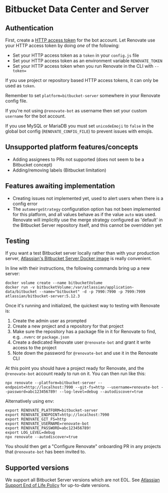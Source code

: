 # Bitbucket Data Center and Server

## Authentication

First, create a [HTTP access token](https://confluence.atlassian.com/bitbucketserver/personal-access-tokens-939515499.html) for the bot account.
Let Renovate use your HTTP access token by doing _one_ of the following:

-   Set your HTTP access token as a `token` in your `config.js` file
-   Set your HTTP access token as an environment variable `RENOVATE_TOKEN`
-   Set your HTTP access token when you run Renovate in the CLI with `--token=`

If you use project or repository based HTTP access tokens, it can only be used as `token`.

Remember to set `platform=bitbucket-server` somewhere in your Renovate config file.

If you're not using `@renovate-bot` as username then set your custom `username` for the bot account.

If you use MySQL or MariaDB you must set `unicodeEmoji` to `false` in the global bot config (`RENOVATE_CONFIG_FILE`) to prevent issues with emojis.

## Unsupported platform features/concepts

-   Adding assignees to PRs not supported (does not seem to be a Bitbucket concept)
-   Adding/removing labels (Bitbucket limitation)

## Features awaiting implementation

-   Creating issues not implemented yet, used to alert users when there is a config error
-   The `automergeStrategy` configuration option has not been implemented for this platform, and all values behave as if the value `auto` was used. Renovate will implicitly use the merge strategy configured as 'default' in the Bitbucket Server repository itself, and this cannot be overridden yet

## Testing

If you want a test Bitbucket server locally rather than with your production server, [Atlassian's Bitbucket Server Docker image](https://hub.docker.com/r/atlassian/bitbucket-server) is really convenient.

In line with their instructions, the following commands bring up a new server:

```
docker volume create --name bitbucketVolume
docker run -v bitbucketVolume:/var/atlassian/application-data/bitbucket --name="bitbucket" -d -p 7990:7990 -p 7999:7999 atlassian/bitbucket-server:5.12.3
```

Once it's running and initialized, the quickest way to testing with Renovate is:

1. Create the admin user as prompted
2. Create a new project and a repository for that project
3. Make sure the repository has a package file in it for Renovate to find, e.g. `.nvmrc` or `package.json`
4. Create a dedicated Renovate user `@renovate-bot` and grant it write access to the project
5. Note down the password for `@renovate-bot` and use it in the Renovate CLI

At this point you should have a project ready for Renovate, and the `@renovate-bot` account ready to run on it. You can then run like this:

```
npx renovate --platform=bitbucket-server --endpoint=http://localhost:7990 --git-fs=http --username=renovate-bot --password=abc123456789! --log-level=debug --autodiscover=true
```

Alternatively using env:

```
export RENOVATE_PLATFORM=bitbucket-server
export RENOVATE_ENDPOINT=http://localhost:7990
export RENOVATE_GIT_FS=http
export RENOVATE_USERNAME=renovate-bot
export RENOVATE_PASSWORD=abc123456789!
export LOG_LEVEL=debug
npx renovate --autodiscover=true
```

You should then get a "Configure Renovate" onboarding PR in any projects that `@renovate-bot` has been invited to.

## Supported versions

We support all Bitbucket Server versions which are not EOL.
See [Atlassian Support End of Life Policy](https://confluence.atlassian.com/support/atlassian-support-end-of-life-policy-201851003.html#AtlassianSupportEndofLifePolicy-BitbucketServer) for up-to-date versions.
